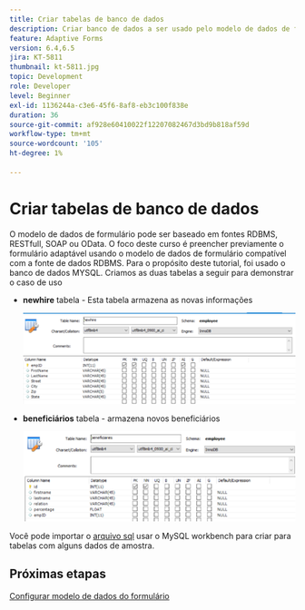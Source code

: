 ```yaml
---
title: Criar tabelas de banco de dados
description: Criar banco de dados a ser usado pelo modelo de dados de formulário
feature: Adaptive Forms
version: 6.4,6.5
jira: KT-5811
thumbnail: kt-5811.jpg
topic: Development
role: Developer
level: Beginner
exl-id: 1136244a-c3e6-45f6-8af8-eb3c100f838e
duration: 36
source-git-commit: af928e60410022f12207082467d3bd9b818af59d
workflow-type: tm+mt
source-wordcount: '105'
ht-degree: 1%

---
```


# Criar tabelas de banco de dados

O modelo de dados de formulário pode ser baseado em fontes RDBMS, RESTfull, SOAP ou OData. O foco deste curso é preencher previamente o formulário adaptável usando o modelo de dados de formulário compatível com a fonte de dados RDBMS. Para o propósito deste tutorial, foi usado o banco de dados MYSQL. Criamos as duas tabelas a seguir para demonstrar o caso de uso

* **newhire** tabela - Esta tabela armazena as novas informações

  ![newhire](assets/newhire-table.png)


* **beneficiários** tabela - armazena novos beneficiários

  ![beneficiários](assets/beneficiaries-table.png)

Você pode importar o [arquivo sql](assets/db-schema.sql) usar o MySQL workbench para criar para tabelas com alguns dados de amostra.

## Próximas etapas

[Configurar modelo de dados do formulário](./configuring-form-data-model.md)
